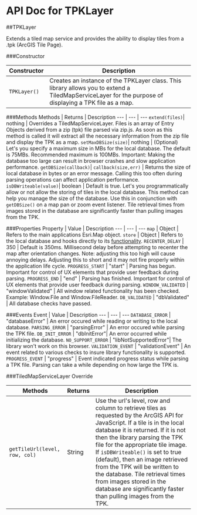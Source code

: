 API Doc for TPKLayer
====================

##TPKLayer

Extends a tiled map service and provides the ability to display tiles from a .tpk (ArcGIS Tile Page).

###Constructor

Constructor | Description
--- | ---
`TPKLayer()` | Creates an instance of the TPKLayer class. This library allows you to extend a TiledMapServiceLayer for the purpose of displaying a TPK file as a map.

###Methods
Methods | Returns | Description
--- | --- | ---
`extend(files)`| nothing | Overrides a TiledMapServiceLayer. Files is an array of Entry Objects derived from a zip (tpk) file parsed via zip.js. As soon as this method is called it will extract all the necessary information from the zip file and display the TPK as a map.
`setMaxDBSize(size)`| nothing | (Optional) Let's you specify a maximum size in MBs for the local database. The default is 75MBs. Recommended maximum is 100MBs. Important: Making the database too large can result in browser crashes and slow application performance.
`getDBSize(callback)`| `callback(size,err)` | Returns the size of local database in bytes or an error message. Calling this too often during parsing operations can affect application performance.
`isDBWriteable(value)`| boolean | Default is true. Let's you programmatically allow or not allow the storing of tiles in the local database. This method can help you manage the size of the database. Use this in conjunction with `getDBSize()` on a map pan or zoom event listener. Tile retrieval times from images stored in the database are significantly faster than pulling images from the TPK.

###Properties
Property  | Value | Description
--- | --- | ---
`map` | Object | Refers to the main applications Esri.Map object.
`store` | Object |  Refers to the local database and hooks directly to its [functionality](offlinetilesenabler.md). 
`RECENTER_DELAY` | 350 | Default is 350ms. Millisecond delay before attempting to recenter the map after orientation changes. Note: adjusting this too high will cause annoying delays. Adjusting this to short and it may not fire properly within the application life cycle.	
`PROGRESS_START` | "start" | Parsing has begun. Important for control of UX elements that provide user feedback during parsing.
`PROGRESS_END` | "end" | Parsing has finished. Important for control of UX elements that provide user feedback during parsing.
`WINDOW_VALIDATED` | "windowValidated" | All window related functionality has been checked. Example: Window.File and Window.FileReader.
`DB_VALIDATED` | "dbValidated" | All database checks have passed.

###Events
Event | Value | Description
--- | --- | ---
`DATABASE_ERROR` | "databaseError" | An error occured while reading or writing to the local database.
`PARSING_ERROR` | "parsingError" | An error occured while parsing the TPK file.
`DB_INIT_ERROR` | "dbInitError"| An error occurred while initializing the database.
`NO_SUPPORT_ERROR` | "libNotSupportedError"| The library won't work on this browser.
`VALIDATION_EVENT` | "validationEvent" | An event related to various checks to insure library functionality is supported.
`PROGRESS_EVENT` | "progress" | Event indicated progress status while parsing a TPK file. Parsing can take a while depending on how large the TPK is.

###TiledMapServiceLayer Override

Methods | Returns | Description
--- | --- | ---
`getTileUrl(level, row, col)` | String | Use the url's level, row and column to retrieve tiles as requested by the ArcGIS API for JavaScript. If a tile is in the local database it is returned. If it is not then the library parsing the TPK file for the appropriate tile image. If 	`isDBWriteable()` is set to true (default), then an image retrieved from the TPK will be written to the database. Tile retrieval times from images stored in the database are significantly faster than pulling images from the TPK.

